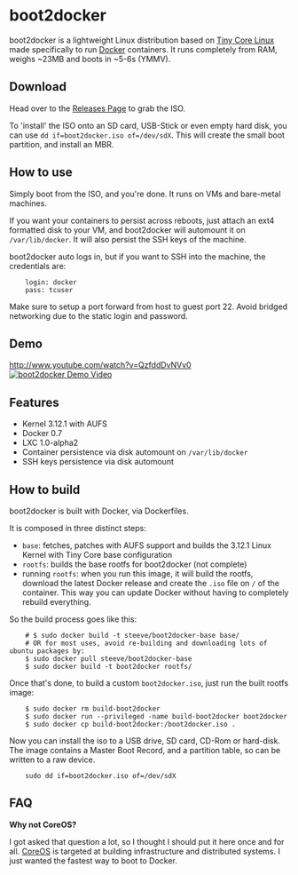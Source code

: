 boot2docker
===========

boot2docker is a lightweight Linux distribution based on [Tiny Core Linux](http://tinycorelinux.net) made specifically to run [Docker](https://www.docker.io/) containers.
It runs completely from RAM, weighs ~23MB and boots in ~5-6s (YMMV).

Download
--------
Head over to the [Releases Page](https://github.com/steeve/boot2docker/releases) to grab the ISO.

To 'install' the ISO onto an SD card, USB-Stick or even empty hard disk, you can use ``dd if=boot2docker.iso of=/dev/sdX``.
This will create the small boot partition, and install an MBR.

How to use
----------
Simply boot from the ISO, and you're done. It runs on VMs and bare-metal machines.

If you want your containers to persist across reboots, just attach an ext4 formatted disk to your VM, and boot2docker will automount it on `/var/lib/docker`. It will also persist the SSH keys of the machine.

boot2docker auto logs in, but if you want to SSH into the machine, the credentials are:
```
    login: docker
    pass: tcuser
```
Make sure to setup a port forward from host to guest port 22. Avoid bridged networking due to the static login and password.

Demo
----
http://www.youtube.com/watch?v=QzfddDvNVv0
[![boot2docker Demo Video](http://i.ytimg.com/vi/QzfddDvNVv0/maxresdefault.jpg)](http://www.youtube.com/watch?v=QzfddDvNVv0&hd=1)




Features
--------
* Kernel 3.12.1 with AUFS
* Docker 0.7
* LXC 1.0-alpha2
* Container persistence via disk automount on `/var/lib/docker`
* SSH keys persistence via disk automount


How to build
------------

boot2docker is built with Docker, via Dockerfiles.

It is composed in three distinct steps:
* `base`: fetches, patches with AUFS support and builds the 3.12.1 Linux Kernel with Tiny Core base configuration
* `rootfs`: builds the base rootfs for boot2docker (not complete)
* running `rootfs`: when you run this image, it will build the rootfs, download the latest Docker release and create the `.iso` file on `/` of the container. This way you can update Docker without having to completely rebuild everything.

So the build process goes like this:
```
    # $ sudo docker build -t steeve/boot2docker-base base/
    # OR for most uses, avoid re-building and downloading lots of ubuntu packages by:
    $ sudo docker pull steeve/boot2docker-base
    $ sudo docker build -t boot2docker rootfs/
```

Once that's done, to build a custom `boot2docker.iso`, just run the built rootfs image:
```
    $ sudo docker rm build-boot2docker
    $ sudo docker run --privileged -name build-boot2docker boot2docker
    $ sudo docker cp build-boot2docker:/boot2docker.iso .
```

Now you can install the iso to a USB drive, SD card, CD-Rom or hard-disk. The image contains
a Master Boot Record, and a partition table, so can be written to a raw device.
```
    sudo dd if=boot2docker.iso of=/dev/sdX
```

FAQ
----

**Why not CoreOS?**

I got asked that question a lot, so I thought I should put it here once and for all. [CoreOS](http://coreos.com/) is targeted at building infrastructure and distributed systems. I just wanted the fastest way to boot to Docker.
